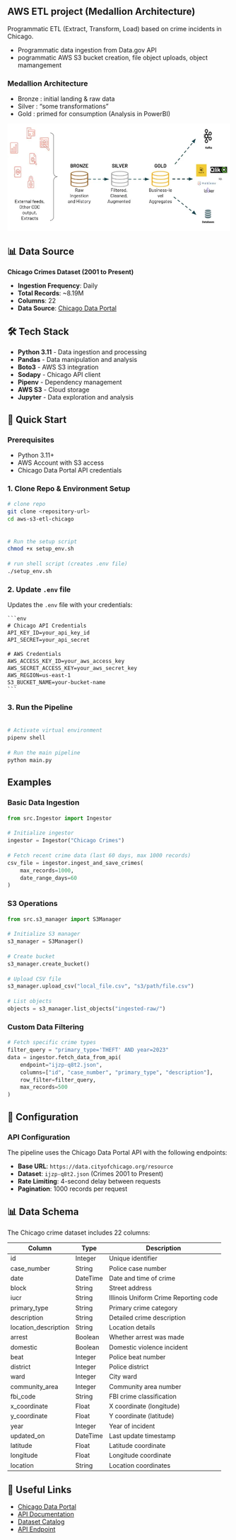 ## AWS ETL project (Medallion Architecture)

Programmatic ETL (Extract, Transform, Load) based on crime incidents in Chicago.

- Programmatic data ingestion from Data.gov API
- pogrammatic AWS S3 bucket creation, file object uploads, object mamangement

### Medallion Architecture

- Bronze : initial landing & raw data
- Silver : “some transformations”
- Gold : primed for consumption (Analysis in PowerBI)

![alt text](image-1.png)

## 📊 Data Source

**Chicago Crimes Dataset (2001 to Present)**

- **Ingestion Frequency**: Daily
- **Total Records**: ~8.19M
- **Columns**: 22
- **Data Source**: [Chicago Data Portal](https://data.cityofchicago.org/Public-Safety/Crimes-2001-to-Present/ijzp-q8t2/about_data)

## 🛠️ Tech Stack

- **Python 3.11** - Data ingestion and processing
- **Pandas** - Data manipulation and analysis
- **Boto3** - AWS S3 integration
- **Sodapy** - Chicago API client
- **Pipenv** - Dependency management
- **AWS S3** - Cloud storage
- **Jupyter** - Data exploration and analysis

## 🚀 Quick Start

### Prerequisites

- Python 3.11+
- AWS Account with S3 access
- Chicago Data Portal API credentials

### 1. Clone Repo & Environment Setup

```bash
# clone repo
git clone <repository-url>
cd aws-s3-etl-chicago


# Run the setup script
chmod +x setup_env.sh

# run shell script (creates .env file)
./setup_env.sh
```

### 2. Update `.env` file

Updates the `.env` file with your credentials:

    ```env
    # Chicago API Credentials
    API_KEY_ID=your_api_key_id
    API_SECRET=your_api_secret

    # AWS Credentials
    AWS_ACCESS_KEY_ID=your_aws_access_key
    AWS_SECRET_ACCESS_KEY=your_aws_secret_key
    AWS_REGION=us-east-1
    S3_BUCKET_NAME=your-bucket-name
    ```

### 3. Run the Pipeline

```bash

# Activate virtual environment
pipenv shell

# Run the main pipeline
python main.py
```

## Examples

### Basic Data Ingestion

```python
from src.Ingestor import Ingestor

# Initialize ingestor
ingestor = Ingestor("Chicago Crimes")

# Fetch recent crime data (last 60 days, max 1000 records)
csv_file = ingestor.ingest_and_save_crimes(
    max_records=1000,
    date_range_days=60
)
```

### S3 Operations

```python
from src.s3_manager import S3Manager

# Initialize S3 manager
s3_manager = S3Manager()

# Create bucket
s3_manager.create_bucket()

# Upload CSV file
s3_manager.upload_csv("local_file.csv", "s3/path/file.csv")

# List objects
objects = s3_manager.list_objects("ingested-raw/")
```

### Custom Data Filtering

```python
# Fetch specific crime types
filter_query = "primary_type='THEFT' AND year=2023"
data = ingestor.fetch_data_from_api(
    endpoint="ijzp-q8t2.json",
    columns=["id", "case_number", "primary_type", "description"],
    row_filter=filter_query,
    max_records=500
)
```

## 🔧 Configuration

### API Configuration

The pipeline uses the Chicago Data Portal API with the following endpoints:

- **Base URL**: `https://data.cityofchicago.org/resource`
- **Dataset**: `ijzp-q8t2.json` (Crimes 2001 to Present)
- **Rate Limiting**: 4-second delay between requests
- **Pagination**: 1000 records per request

## 📊 Data Schema

The Chicago crime dataset includes 22 columns:

| Column               | Type     | Description                           |
| -------------------- | -------- | ------------------------------------- |
| id                   | Integer  | Unique identifier                     |
| case_number          | String   | Police case number                    |
| date                 | DateTime | Date and time of crime                |
| block                | String   | Street address                        |
| iucr                 | String   | Illinois Uniform Crime Reporting code |
| primary_type         | String   | Primary crime category                |
| description          | String   | Detailed crime description            |
| location_description | String   | Location details                      |
| arrest               | Boolean  | Whether arrest was made               |
| domestic             | Boolean  | Domestic violence incident            |
| beat                 | Integer  | Police beat number                    |
| district             | Integer  | Police district                       |
| ward                 | Integer  | City ward                             |
| community_area       | Integer  | Community area number                 |
| fbi_code             | String   | FBI crime classification              |
| x_coordinate         | Float    | X coordinate (longitude)              |
| y_coordinate         | Float    | Y coordinate (latitude)               |
| year                 | Integer  | Year of incident                      |
| updated_on           | DateTime | Last update timestamp                 |
| latitude             | Float    | Latitude coordinate                   |
| longitude            | Float    | Longitude coordinate                  |
| location             | String   | Location coordinates                  |

## 🔗 Useful Links

- [Chicago Data Portal](https://data.cityofchicago.org/Public-Safety/Crimes-2001-to-Present/ijzp-q8t2/about_data)
- [API Documentation](https://dev.socrata.com/foundry/data.cityofchicago.org/ijzp-q8t2)
- [Dataset Catalog](https://catalog.data.gov/dataset/crimes-2001-to-present)
- [API Endpoint](https://data.cityofchicago.org/resource/ijzp-q8t2.json)
